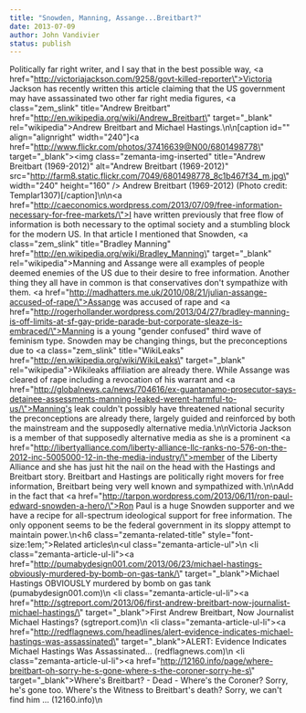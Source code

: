 ```yaml
---
title: "Snowden, Manning, Assange...Breitbart?"
date: 2013-07-09
author: John Vandivier
status: publish
---
```


Politically far right writer, and I say that in the best possible way, <a href=\"http://victoriajackson.com/9258/govt-killed-reporter\">Victoria Jackson has recently written this article</a> claiming that the US government may have assassinated two other far right media figures, <a class=\"zem_slink\" title=\"Andrew Breitbart\" href=\"http://en.wikipedia.org/wiki/Andrew_Breitbart\" target=\"_blank\" rel=\"wikipedia\">Andrew Breitbart</a> and Michael Hastings.\n\n[caption id=\"\" align=\"alignright\" width=\"240\"]<a href=\"http://www.flickr.com/photos/37416639@N00/6801498778\" target=\"_blank\"><img class=\"zemanta-img-inserted\" title=\"Andrew Breitbart (1969-2012)\" alt=\"Andrew Breitbart (1969-2012)\" src=\"http://farm8.static.flickr.com/7049/6801498778_8c1b467f34_m.jpg\" width=\"240\" height=\"160\" /></a> Andrew Breitbart (1969-2012) (Photo credit: Templar1307)[/caption]\n\n<a href=\"http://caeconomics.wordpress.com/2013/07/09/free-information-necessary-for-free-markets/\">I have written previously</a> that free flow of information is both necessary to the optimal society and a stumbling block for the modern US. In that article I mentioned that Snowden, <a class=\"zem_slink\" title=\"Bradley Manning\" href=\"http://en.wikipedia.org/wiki/Bradley_Manning\" target=\"_blank\" rel=\"wikipedia\">Manning</a> and Assange were all examples of people deemed enemies of the US due to their desire to free information. Another thing they all have in common is that conservatives don't sympathize with them. <a href=\"http://madhatters.me.uk/2010/08/21/julian-assange-accused-of-rape/\">Assange </a>was accused of rape and <a href=\"http://rogerhollander.wordpress.com/2013/04/27/bradley-manning-is-off-limits-at-sf-gay-pride-parade-but-corporate-sleaze-is-embraced/\">Manning </a>is a young \"gender confused\" third wave of feminism type. Snowden may be changing things, but the preconceptions due to <a class=\"zem_slink\" title=\"WikiLeaks\" href=\"http://en.wikipedia.org/wiki/WikiLeaks\" target=\"_blank\" rel=\"wikipedia\">Wikileaks</a> affiliation are already there. While Assange was cleared of rape including a revocation of his warrant and <a href=\"http://globalnews.ca/news/704616/ex-guantanamo-prosecutor-says-detainee-assessments-manning-leaked-werent-harmful-to-us/\">Manning's leak</a> couldn't possibly have threatened national security the preconceptions are already there, largely guided and reinforced by both the mainstream and the supposedly alternative media.\n\nVictoria Jackson is a member of that supposedly alternative media as she is a prominent <a href=\"http://libertyalliance.com/liberty-alliance-llc-ranks-no-576-on-the-2012-inc-5005000-12-in-the-media-industry/\">member of the Liberty Alliance</a> and she has just hit the nail on the head with the Hastings and Breitbart story. Breitbart and Hastings are politically right movers for free information, Breitbart being very well known and sympathized with.\n\nAdd in the fact that <a href=\"http://tarpon.wordpress.com/2013/06/11/ron-paul-edward-snowden-a-hero/\">Ron Paul is a huge Snowden supporter</a> and we have a recipe for all-spectrum ideological support for free information. The only opponent seems to be the federal government in its sloppy attempt to maintain power.\n<h6 class=\"zemanta-related-title\" style=\"font-size:1em;\">Related articles</h6>\n<ul class=\"zemanta-article-ul\">\n	<li class=\"zemanta-article-ul-li\"><a href=\"http://pumabydesign001.com/2013/06/23/michael-hastings-obviously-murdered-by-bomb-on-gas-tank/\" target=\"_blank\">Michael Hastings OBVIOUSLY murdered by bomb on gas tank</a> (pumabydesign001.com)</li>\n	<li class=\"zemanta-article-ul-li\"><a href=\"http://sgtreport.com/2013/06/first-andrew-breitbart-now-journalist-michael-hastings/\" target=\"_blank\">First Andrew Breitbart, Now Journalist Michael Hastings?</a> (sgtreport.com)</li>\n	<li class=\"zemanta-article-ul-li\"><a href=\"http://redflagnews.com/headlines/alert-evidence-indicates-michael-hastings-was-assassinated\" target=\"_blank\">ALERT: Evidence Indicates Michael Hastings Was Assassinated...</a> (redflagnews.com)</li>\n	<li class=\"zemanta-article-ul-li\"><a href=\"http://12160.info/page/where-breitbart-oh-sorry-he-s-gone-where-s-the-coroner-sorry-he-s\" target=\"_blank\">Where's Breitbart? - Dead - Where's the Coroner? Sorry, he's gone too. Where's the Witness to Breitbart's death? Sorry, we can't find him ...</a> (12160.info)</li>\n</ul>